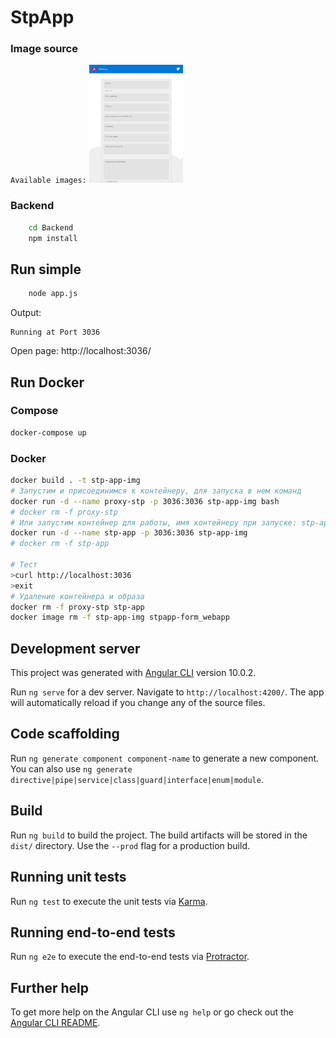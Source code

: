 # StpApp

### Image source
`Available images:`
<a href="docs/pageScreen.jpg" rel="some text">
  <img src="docs/_pageScreen.jpg" width="150" >
</a>

### Backend

```sh
    cd Backend
    npm install
```

## Run simple
```sh
    node app.js
```
Output:
```
Running at Port 3036
```

Open page: http://localhost:3036/

## Run Docker 

### Compose
```sh
docker-compose up
```

### Docker
```sh
docker build . -t stp-app-img
# Запустим и присоединимся к контейнеру, для запуска в нем команд
docker run -d --name proxy-stp -p 3036:3036 stp-app-img bash
# docker rm -f proxy-stp
# Или запустим контейнер для работы, имя контейнеру при запуске: stp-app
docker run -d --name stp-app -p 3036:3036 stp-app-img
# docker rm -f stp-app

# Тест
>curl http://localhost:3036
>exit
# Удаление контейнера и образа
docker rm -f proxy-stp stp-app
docker image rm -f stp-app-img stpapp-form_webapp
```


## Development server

This project was generated with [Angular CLI](https://github.com/angular/angular-cli) version 10.0.2.

Run `ng serve` for a dev server. Navigate to `http://localhost:4200/`. The app will automatically reload if you change any of the source files.

## Code scaffolding

Run `ng generate component component-name` to generate a new component. You can also use `ng generate directive|pipe|service|class|guard|interface|enum|module`.

## Build

Run `ng build` to build the project. The build artifacts will be stored in the `dist/` directory. Use the `--prod` flag for a production build.

## Running unit tests

Run `ng test` to execute the unit tests via [Karma](https://karma-runner.github.io).

## Running end-to-end tests

Run `ng e2e` to execute the end-to-end tests via [Protractor](http://www.protractortest.org/).

## Further help

To get more help on the Angular CLI use `ng help` or go check out the [Angular CLI README](https://github.com/angular/angular-cli/blob/master/README.md).
